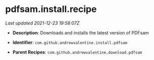 # pdfsam.install.recipe

_Last updated 2021-12-23 19:58:07Z_

- **Description**: Downloads and installs the latest version of PDFsam

- **Identifier**: `com.github.andrewvalentine.install.pdfsam`

- **Parent Recipes**: `com.github.andrewvalentine.download.pdfsam`